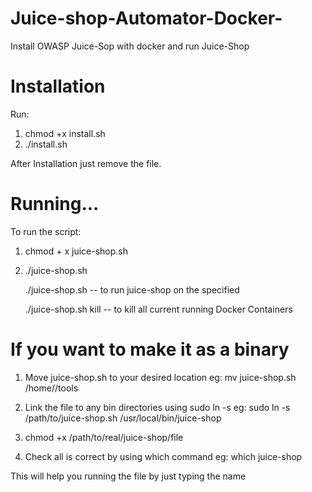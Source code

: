 # Juice-shop-Automator-Docker-
Install OWASP Juice-Sop with docker and run Juice-Shop

# Installation
Run:
1. chmod +x install.sh
2. ./install.sh

After Installation just remove the file.

# Running...
To run the script:
1. chmod + x juice-shop.sh
2. ./juice-shop.sh <options>
    
    ./juice-shop.sh <PORT> -- to run juice-shop on the specified <PORt>
    
    ./juice-shop.sh kill   -- to kill all current running Docker Containers
  
# If you want to make it as a binary
1. Move juice-shop.sh to your desired location
    eg: mv juice-shop.sh /home/<username>/tools
  
2. Link the file to any bin directories using sudo ln -s
    eg: sudo ln -s /path/to/juice-shop.sh /usr/local/bin/juice-shop
  
3. chmod +x /path/to/real/juice-shop/file
  
4. Check all is correct by using which command 
    eg: which juice-shop
    
This will help you running the file by just typing the name
